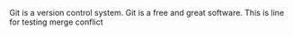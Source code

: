 Git is a version control system.
Git is a free and great software.
This is line for testing merge conflict
